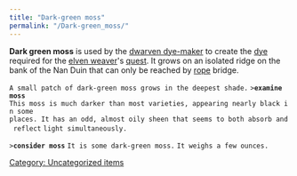 ```yaml
---
title: "Dark-green moss"
permalink: "/Dark-green_moss/"
---
```


**Dark green moss** is used by the [dwarven
dye-maker](dwarven_dye-maker "wikilink") to create the
[dye](dye "wikilink") required for the [elven
weaver](elven_weaver "wikilink")'s [quest](quest "wikilink"). It grows
on an isolated ridge on the bank of the Nan Duin that can only be
reached by [rope](rope "wikilink") bridge.

`A small patch of dark-green moss grows in the deepest shade.`
`>`**`examine moss`**
`This moss is much darker than most varieties, appearing nearly black in some`
`places. It has an odd, almost oily sheen that seems to both absorb and reflect`
`light simultaneously.`

`>`**`consider moss`**
`It is some dark-green moss.`
`It weighs a few ounces.`

[Category: Uncategorized
items](Category:_Uncategorized_items "wikilink")